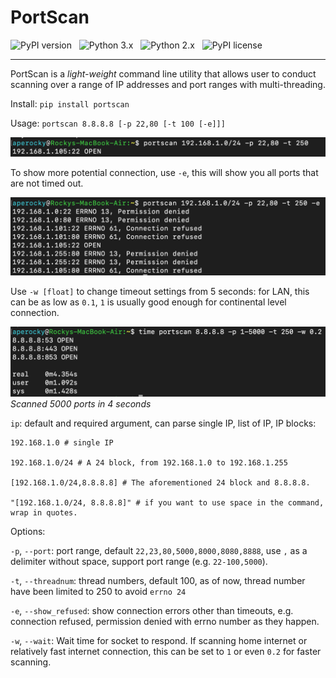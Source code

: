 # PortScan

![PyPI version](http://img.shields.io/pypi/v/portscan.svg) &nbsp; ![Python 3.x](http://img.shields.io/badge/Python-3.x-green.svg) &nbsp; ![Python 2.x](http://img.shields.io/badge/Python-2.x-green.svg) &nbsp; ![PyPI license](https://img.shields.io/github/license/mashape/apistatus.svg)

---

PortScan is a *light-weight* command line utility that allows user to conduct scanning over a range of IP addresses and port ranges with multi-threading.

Install: `pip install portscan`

Usage: `portscan 8.8.8.8 [-p 22,80 [-t 100 [-e]]]`

![Simple Command](/images/Demo_0.png)

To show more potential connection, use `-e`, this will show you all ports that are not timed out.

![Show more potential connection](/images/Demo_1.png)

Use `-w [float]` to change timeout settings from 5 seconds: for LAN, this can be as low as `0.1`, `1` is usually good enough for continental level connection.

![Scanning fast](/images/Demo_2.png)
*Scanned 5000 ports in 4 seconds*

`ip`: default and required argument, can parse single IP, list of IP, IP blocks:

    192.168.1.0 # single IP

    192.168.1.0/24 # A 24 block, from 192.168.1.0 to 192.168.1.255

    [192.168.1.0/24,8.8.8.8] # The aforementioned 24 block and 8.8.8.8.

    "[192.168.1.0/24, 8.8.8.8]" # if you want to use space in the command, wrap in quotes.

Options:

`-p`, `--port`: port range, default `22,23,80,5000,8000,8080,8888`, use `,` as a delimiter without space, support port range (e.g. `22-100,5000`).

`-t`, `--threadnum`: thread numbers, default 100, as of now, thread number have been limited to 250 to avoid `errno 24`

`-e`, `--show_refused`: show connection errors other than timeouts, e.g. connection refused, permission denied with errno number as they happen.

`-w`, `--wait`: Wait time for socket to respond. If scanning home internet or relatively fast internet connection, this can be set to `1` or even `0.2` for faster scanning.
